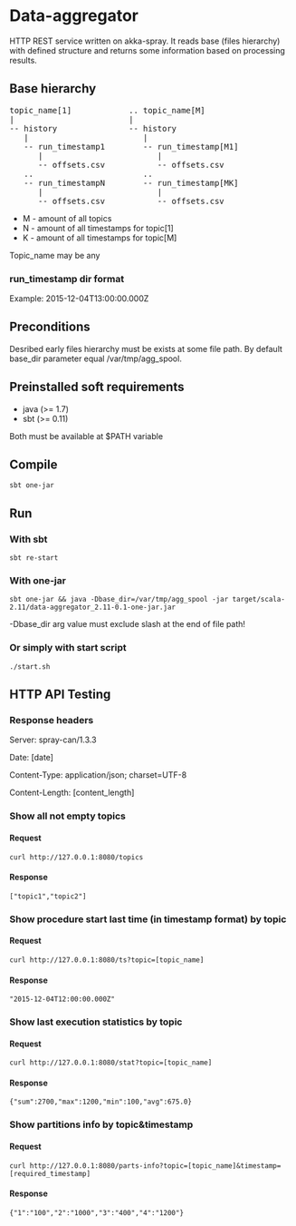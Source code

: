 # Data-aggregator

HTTP REST service written on akka-spray. It reads base (files hierarchy) with defined structure
and returns some information based on processing results.

## Base hierarchy
<pre>
topic_name[1]            .. topic_name[M]
|                        |
-- history               -- history
   |                        |
   -- run_timestamp1        -- run_timestamp[M1]
      |                        |
      -- offsets.csv           -- offsets.csv
   ..                       ..
   -- run_timestampN        -- run_timestamp[MK]
      |                        |
      -- offsets.csv           -- offsets.csv
</pre>

* M - amount of all topics
* N - amount of all timestamps for topic[1]
* K - amount of all timestamps for topic[M]

Topic_name may be any

### run_timestamp dir format

Example: 2015-12-04T13:00:00.000Z

## Preconditions

Desribed early files hierarchy must be exists at some file path. By default base_dir parameter equal /var/tmp/agg_spool.

## Preinstalled soft requirements

* java (>= 1.7)
* sbt (>= 0.11)

Both must be available at $PATH variable

## Compile

```
sbt one-jar
```

## Run

### With sbt

```
sbt re-start
```

### With one-jar

```
sbt one-jar && java -Dbase_dir=/var/tmp/agg_spool -jar target/scala-2.11/data-aggregator_2.11-0.1-one-jar.jar
```

-Dbase_dir arg value must exclude slash at the end of file path!

### Or simply with start script

```
./start.sh
```

## HTTP API Testing

### Response headers

Server: spray-can/1.3.3

Date: [date]

Content-Type: application/json; charset=UTF-8

Content-Length: [content_length]

### Show all not empty topics

#### Request
```
curl http://127.0.0.1:8080/topics
```

#### Response
```
["topic1","topic2"]
```

### Show procedure start last time (in timestamp format) by topic

#### Request
```
curl http://127.0.0.1:8080/ts?topic=[topic_name]
```
#### Response
```
"2015-12-04T12:00:00.000Z"
```

### Show last execution statistics by topic

#### Request
```
curl http://127.0.0.1:8080/stat?topic=[topic_name]
```

#### Response
```
{"sum":2700,"max":1200,"min":100,"avg":675.0}
```

### Show partitions info by topic&timestamp

#### Request
```
curl http://127.0.0.1:8080/parts-info?topic=[topic_name]&timestamp=[required_timestamp]
```

#### Response
```
{"1":"100","2":"1000","3":"400","4":"1200"}
```



